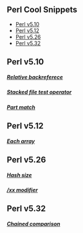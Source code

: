 ## Perl Cool Snippets
- [Perl v5.10](#v510)
- [Perl v5.12](#v512)
- [Perl v5.26](#v526)
- [Perl v5.32](#v532)

## Perl v5.10
##### [Relative backreferece](/v510/relative-backreference.pl)
##### [Stacked file test operator](/v510/stacked-file-test-operator.pl)
##### [Part match](/v510/part-match.pl)

## Perl v5.12
##### [Each array](/v512/each-array.pl)

## Perl v5.26
##### [Hash size](/v526/hash-size.pl)
##### [/xx modifier](/v526/regex-xx.pl)

## Perl v5.32
##### [Chained comparison](/v532/chained-comparison.pl)
